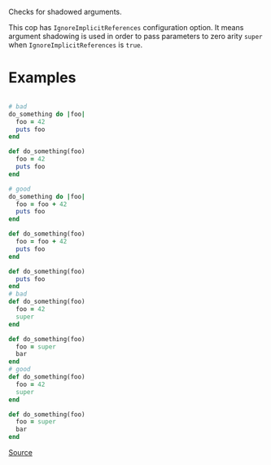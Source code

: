 
Checks for shadowed arguments.

This cop has `IgnoreImplicitReferences` configuration option.
It means argument shadowing is used in order to pass parameters
to zero arity `super` when `IgnoreImplicitReferences` is `true`.

# Examples

```ruby

# bad
do_something do |foo|
  foo = 42
  puts foo
end

def do_something(foo)
  foo = 42
  puts foo
end

# good
do_something do |foo|
  foo = foo + 42
  puts foo
end

def do_something(foo)
  foo = foo + 42
  puts foo
end

def do_something(foo)
  puts foo
end
# bad
def do_something(foo)
  foo = 42
  super
end

def do_something(foo)
  foo = super
  bar
end
# good
def do_something(foo)
  foo = 42
  super
end

def do_something(foo)
  foo = super
  bar
end
```

[Source](http://www.rubydoc.info/gems/rubocop/RuboCop/Cop/Lint/ShadowedArgument)